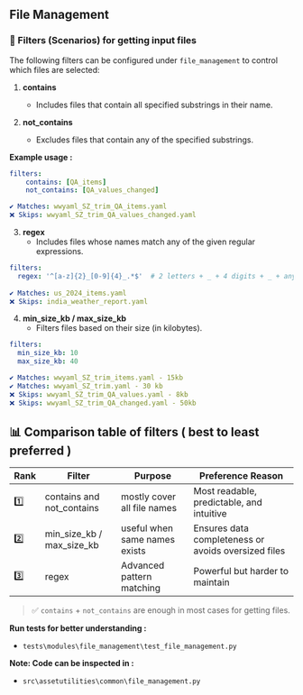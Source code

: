 ## File Management

### 📂 Filters (Scenarios) for getting input files

The following filters can be configured under `file_management` to control which files are selected:

1. **contains**
   - Includes files that contain all specified substrings in their name.
  

2. **not_contains**
   - Excludes files that contain any of the specified substrings.

**Example usage :**

```yaml
filters:
    contains: [QA_items]
    not_contains: [QA_values_changed]

✔️ Matches: wwyaml_SZ_trim_QA_items.yaml
❌ Skips: wwyaml_SZ_trim_QA_values_changed.yaml

```

3. **regex**
   - Includes files whose names match any of the given regular expressions.
```yaml
filters:
  regex: '^[a-z]{2}_[0-9]{4}_.*$'  # 2 letters + _ + 4 digits + _ + anything
    
✔️ Matches: us_2024_items.yaml
❌ Skips: india_weather_report.yaml
```          

4. **min_size_kb / max_size_kb**
   - Filters files based on their size (in kilobytes).

```yaml
filters:
  min_size_kb: 10       
  max_size_kb: 40 

✔️ Matches: wwyaml_SZ_trim_items.yaml - 15kb
✔️ Matches: wwyaml_SZ_trim.yaml - 30 kb
❌ Skips: wwyaml_SZ_trim_QA_values.yaml - 8kb
❌ Skips: wwyaml_SZ_trim_QA_changed.yaml - 50kb

```
## 📊  Comparison table of filters ( best to least preferred )

| Rank | Filter           | Purpose                                     | Preference Reason                                      |
|------|------------------|---------------------------------------------|--------------------------------------------------------|
| 1️⃣  | contains and not_contains         | mostly cover all file names   | Most readable, predictable, and intuitive              |                |
| 2️⃣  | min_size_kb / max_size_kb | useful when same names exists      | Ensures data completeness or avoids oversized files    |
| 3️⃣  | regex             | Advanced pattern matching             | Powerful but harder to maintain 


> ✅ `contains` + `not_contains` are enough in most cases for getting files. 



**Run tests for better understanding :**

- `tests\modules\file_management\test_file_management.py`

**Note: Code can be inspected in :** 

- `src\assetutilities\common\file_management.py`